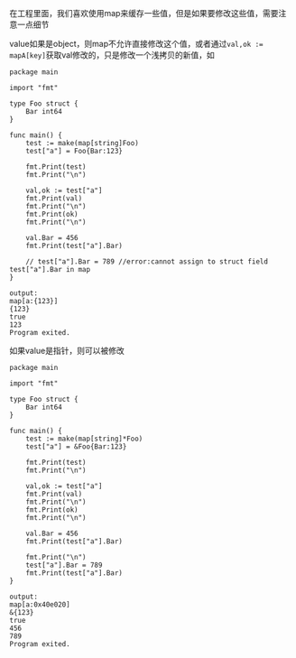 在工程里面，我们喜欢使用map来缓存一些值，但是如果要修改这些值，需要注意一点细节

value如果是object，则map不允许直接修改这个值，或者通过`val,ok := mapA[key]`获取val修改的，只是修改一个浅拷贝的新值，如
```
package main

import "fmt"

type Foo struct {
    Bar int64
}

func main() {
	test := make(map[string]Foo)
	test["a"] = Foo{Bar:123}
	
	fmt.Print(test)
	fmt.Print("\n")
	
	val,ok := test["a"]
	fmt.Print(val)
	fmt.Print("\n")
	fmt.Print(ok)
	fmt.Print("\n")
	
	val.Bar = 456
	fmt.Print(test["a"].Bar)

	// test["a"].Bar = 789 //error:cannot assign to struct field test["a"].Bar in map
}

output:
map[a:{123}]
{123}
true
123
Program exited.
```

如果value是指针，则可以被修改
```
package main

import "fmt"

type Foo struct {
    Bar int64
}

func main() {
	test := make(map[string]*Foo)
	test["a"] = &Foo{Bar:123}
	
	fmt.Print(test)
	fmt.Print("\n")
	
	val,ok := test["a"]
	fmt.Print(val)
	fmt.Print("\n")
	fmt.Print(ok)
	fmt.Print("\n")
	
	val.Bar = 456
	fmt.Print(test["a"].Bar)

	fmt.Print("\n")
	test["a"].Bar = 789
	fmt.Print(test["a"].Bar)
}

output:
map[a:0x40e020]
&{123}
true
456
789
Program exited.
```